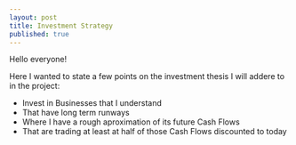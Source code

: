 ```yaml
---
layout: post
title: Investment Strategy
published: true
---
```

Hello everyone!

Here I wanted to state a few points on the investment thesis I will addere to in the project:

- Invest in Businesses that I understand
- That have long term runways
- Where I have a rough aproximation of its future Cash Flows
- That are trading at least at half of those Cash Flows discounted to today

